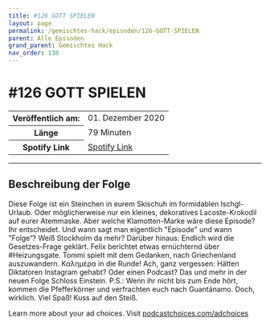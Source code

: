 ```yaml
---
title: #126 GOTT SPIELEN
layout: page
permalink: /gemischtes-hack/episoden/126-GOTT-SPIELEN
parent: Alle Episoden
grand_parent: Gemischtes Hack
nav_order: 138
---
```


# #126 GOTT SPIELEN
<table class="resp-table dcf-table dcf-table-responsive dcf-table-bordered dcf-table-striped dcf-w-100%">
                    <tbody>
                        <tr>
                            <th scope="row">Veröffentlich am:</th>
                            <td data-label="Veröffentlich am:">01. Dezember 2020</td>
                        </tr>
                        <tr>
                            <th scope="row">Länge </th>
                            <td data-label="Länge ">79 Minuten</td>
                        </tr><tr>
                                <th scope="row">Spotify Link</th>
                                <td data-label="Spotify Link"><a href="https://open.spotify.com/episode/2Jljbum2km3R6avxE1CxCH">Spotify Link</a></td>
                            </tr></tbody>
                </table>

***

## Beschreibung der Folge

<div>
<p>Diese Folge ist ein Steinchen in eurem Skischuh im formidablen Ischgl-Urlaub. Oder möglicherweise nur ein kleines, dekoratives Lacoste-Krokodil auf eurer Atemmaske. Aber welche Klamotten-Marke wäre diese Episode? Ihr entscheidet. Und wann sagt man eigentlich "Episode" und wann "Folge“? Weiß Stockholm da mehr? Darüber hinaus: Endlich wird die Gesetzes-Frage geklärt. Felix berichtet etwas ernüchternd über #Heizungsgate. Tommi spielt mit dem Gedanken, nach Griechenland auszuwandern. Καλημέρα in die Runde! Ach, ganz vergessen: Hätten Diktatoren Instagram gehabt? Oder einen Podcast? Das und mehr in der neuen Folge Schloss Einstein. P.S.: Wenn ihr nicht bis zum Ende hört, kommen die Pfefferkörner und verfrachten euch nach Guantánamo. Doch, wirklich. Viel Spaß! Kuss auf den Steiß.</p><p> </p><p>Learn more about your ad choices. Visit <a href="https://podcastchoices.com/adchoices">podcastchoices.com/adchoices</a></p>  
</div>

